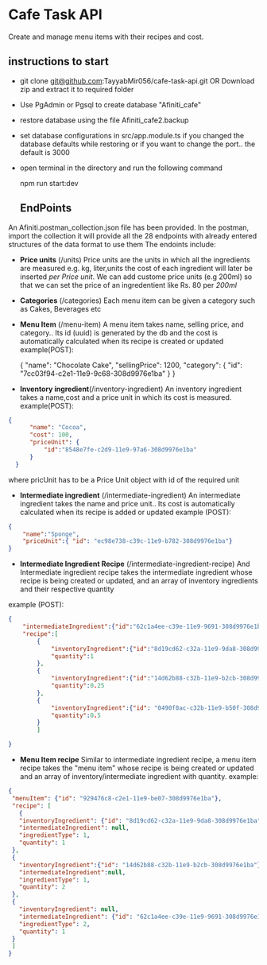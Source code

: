 # Cafe Task API

Create and manage menu items with their recipes and cost.

## instructions to start

 -  git clone git@github.com:TayyabMir056/cafe-task-api.git 
  OR Download zip and extract it to required folder 
 - Use PgAdmin or Pgsql to create database "Afiniti_cafe" 
 - restore database using the file Afiniti_cafe2.backup
 - set database configurations in src/app.module.ts if you changed the database defaults while restoring or if you want to change the port.. the default is 3000
 - open terminal in the directory and run the following command
 

    npm run start:dev
    
    ## EndPoints
An Afiniti.postman_collection.json file has been provided.
In the postman, import the collection it will provide all the 28 endpoints with already entered structures of the data format to use them 
The endoints include:

 - **Price units** (/units)
 Price units are the units in which all the ingredients are measured e.g. kg, liter,units
 the cost of each ingredient will later be inserted *per Price unit*.
 We can add custome price units (e.g 200ml) so that we can set the price of an ingredentient like Rs. 80 per *200ml*
 
 - **Categories** (/categories)
Each menu item can be given a category such as Cakes, Beverages etc

 - **Menu Item** (/menu-item)
  A menu item takes name, selling price, and category.. Its id (uuid) is generated by the db and the cost is automatically calculated when its recipe is created or updated
  example(POST):

      {
            "name": "Chocolate Cake",
            "sellingPrice": 1200,
            "category": {
                "id": "7cc03f94-c2e1-11e9-9c68-308d9976e1ba"
    	        }
    }

 - **Inventory  ingredient**(/inventory-ingredient)
 An inventory ingredient takes a name,cost and a price unit in which its cost is measured.
 example(POST):
  ```json
  {
	    "name": "Cocoa",
        "cost": 100,
        "priceUnit": {
            "id":"8548e7fe-c2d9-11e9-97a6-308d9976e1ba"
        }
    }
 ```
  
  
  where pricUnit has to be a Price Unit object with id of the required unit
    

 - **Intermediate ingredient** (/intermediate-ingredient)
An intermediate ingredient takes the name and price unit.. Its cost is automatically calculated when its recipe is added or updated
example (POST):
```json
{
	"name":"Sponge",
	"priceUnit":{ "id": "ec98e738-c39c-11e9-b782-308d9976e1ba"}
}
```

 - **Intermediate Ingredient Recipe** (/intermediate-ingredient-recipe)
And Intermediate ingredient recipe takes the intermediate ingredient whose recipe is being created or updated, and an array of inventory ingredients and their respective quantity

example (POST):
```json
{
	"intermediateIngredient":{"id":"62c1a4ee-c39e-11e9-9691-308d9976e1ba"},
	"recipe":[
		{
			"inventoryIngredient":{"id":"8d19cd62-c32a-11e9-9da8-308d9976e1ba"}	,
			"quantity":1
		},
		{
			"inventoryIngredient":{"id":"14d62b88-c32b-11e9-b2cb-308d9976e1ba"}	,
			"quantity":0.25
		},
		{
			"inventoryIngredient":{"id": "0490f8ac-c32b-11e9-b50f-308d9976e1ba"},
			"quantity":0.5
		}		
		]

} 
```

 - **Menu Item recipe**
 Similar to intermediate ingredient recipe,  a menu item recipe takes the "menu item" whose recipe is being created or updated and an array of inventory/intermediate ingredient with quantity.
 example: 
 ```json
 {
  "menuItem": {"id": "929476c8-c2e1-11e9-be07-308d9976e1ba"},
  "recipe": [
  	{
    "inventoryIngredient": {"id": "8d19cd62-c32a-11e9-9da8-308d9976e1ba"},
    "intermediateIngredient": null,
    "ingredientType": 1,
    "quantity": 1
  },
  {
    "inventoryIngredient":{"id": "14d62b88-c32b-11e9-b2cb-308d9976e1ba"},
    "intermediateIngredient":null,
    "ingredientType": 1,
    "quantity": 2
  },
  {
    "inventoryIngredient": null,
    "intermediateIngredient": {"id": "62c1a4ee-c39e-11e9-9691-308d9976e1ba"},
    "ingredientType": 2,
    "quantity": 1
  }
  ]
}
```
